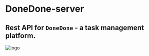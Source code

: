 # DoneDone-server 
## Rest API for `DoneDone` - a task management platform.

![logo](https://user-images.githubusercontent.com/53701638/162602049-da6e3673-8b76-4cf3-98c8-e80601733f39.png)
